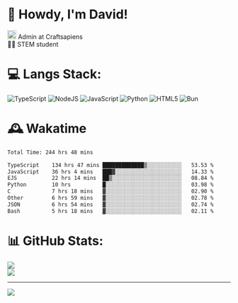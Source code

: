 # 👋 Howdy, I'm David!
<img src="https://cdn.discordapp.com/role-icons/959259258829021255/243d02ee3fbd0821de14bf13a0cde87b.webp?size=2048" height=20> Admin at Craftsapiens<br>👨‍🔬 STEM student

# 💻 Langs Stack:
![TypeScript](https://img.shields.io/badge/typescript-%23007ACC.svg?style=for-the-badge&logo=typescript&logoColor=white) ![NodeJS](https://img.shields.io/badge/node.js-6DA55F?style=for-the-badge&logo=node.js&logoColor=white) ![JavaScript](https://img.shields.io/badge/javascript-%23323330.svg?style=for-the-badge&logo=javascript&logoColor=%23F7DF1E) ![Python](https://img.shields.io/badge/python-3670A0?style=for-the-badge&logo=python&logoColor=ffdd54)  ![HTML5](https://img.shields.io/badge/html5-%23E34F26.svg?style=for-the-badge&logo=html5&logoColor=white) ![Bun](https://img.shields.io/badge/Bun-%23000000.svg?style=for-the-badge&logo=bun&logoColor=white) 

# 🕰️ Wakatime 
<!--START_SECTION:waka-->

```txt
Total Time: 244 hrs 48 mins

TypeScript    134 hrs 47 mins █████████████▒░░░░░░░░░░░   53.53 %
JavaScript    36 hrs 4 mins   ███▓░░░░░░░░░░░░░░░░░░░░░   14.33 %
EJS           22 hrs 14 mins  ██▒░░░░░░░░░░░░░░░░░░░░░░   08.84 %
Python        10 hrs          █░░░░░░░░░░░░░░░░░░░░░░░░   03.98 %
C             7 hrs 18 mins   ▓░░░░░░░░░░░░░░░░░░░░░░░░   02.90 %
Other         6 hrs 59 mins   ▓░░░░░░░░░░░░░░░░░░░░░░░░   02.78 %
JSON          6 hrs 54 mins   ▓░░░░░░░░░░░░░░░░░░░░░░░░   02.74 %
Bash          5 hrs 18 mins   ▓░░░░░░░░░░░░░░░░░░░░░░░░   02.11 %
```

<!--END_SECTION:waka-->

# 📊 GitHub Stats:

![](https://github-readme-stats.vercel.app/api?username=davidcanas&theme=dark&hide_border=false&count_private=true)<br/>
![](https://github-readme-stats.vercel.app/api/top-langs/?username=davidcanas&theme=dark&hide_border=false&include_all_commits=true&count_private=true&layout=compact)

---
[![](https://visitcount.itsvg.in/api?id=davidcanas&icon=0&color=0)](https://visitcount.itsvg.in)

